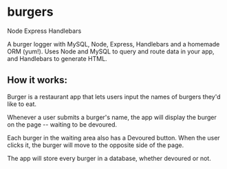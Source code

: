 # burgers

Node Express Handlebars

A burger logger with MySQL, Node, Express, Handlebars and a homemade ORM (yum!). Uses Node and MySQL to query and route data in your app, and Handlebars to generate HTML.

## How it works:

Burger is a restaurant app that lets users input the names of burgers they'd like to eat.

Whenever a user submits a burger's name, the app will display the burger on the page -- waiting to be devoured.

Each burger in the waiting area also has a Devoured button. When the user clicks it, the burger will move to the opposite side of the page.

The app will store every burger in a database, whether devoured or not.
